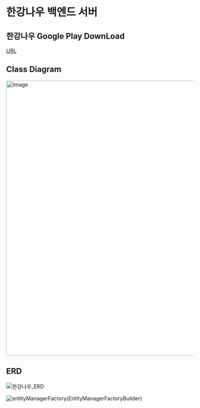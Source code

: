 # 한강나우 백엔드 서버

## 한강나우 Google Play DownLoad
[URL](https://play.google.com/store/apps/details?id=com.hangangnow)

## Class Diagram
<img width="739" alt="image" src="https://user-images.githubusercontent.com/59243761/174078323-72ba3b97-2ee1-4567-b497-b8cab0d7fd26.png">

## ERD
![한강나우_ERD](https://user-images.githubusercontent.com/68818952/174106802-172298c7-f596-441d-a7cb-64d986de28ee.png)

![entityManagerFactory(EntityManagerFactoryBuilder)](https://user-images.githubusercontent.com/68818952/189495181-87bb2f74-4786-40a6-a226-f3745f0df896.png)
